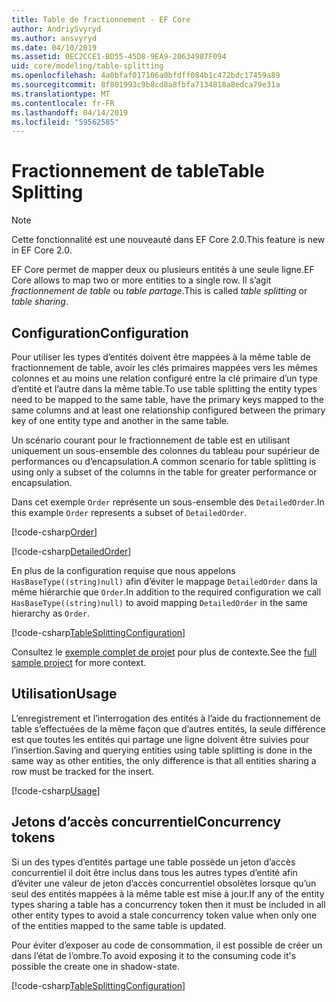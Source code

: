 ```yaml
---
title: Table de fractionnement - EF Core
author: AndriySvyryd
ms.author: ansvyryd
ms.date: 04/10/2019
ms.assetid: 0EC2CCE1-BD55-45D8-9EA9-20634987F094
uid: core/modeling/table-splitting
ms.openlocfilehash: 4a0bfaf017106a0bfdff084b1c472bdc17459a89
ms.sourcegitcommit: 8f801993c9b8cd8a8fbfa7134818a8edca79e31a
ms.translationtype: MT
ms.contentlocale: fr-FR
ms.lasthandoff: 04/14/2019
ms.locfileid: "59562585"
---
```

# <a name="table-splitting"></a><span data-ttu-id="bdc2e-102">Fractionnement de table</span><span class="sxs-lookup"><span data-stu-id="bdc2e-102">Table Splitting</span></span>

>[!NOTE]
> <span data-ttu-id="bdc2e-103">Cette fonctionnalité est une nouveauté dans EF Core 2.0.</span><span class="sxs-lookup"><span data-stu-id="bdc2e-103">This feature is new in EF Core 2.0.</span></span>

<span data-ttu-id="bdc2e-104">EF Core permet de mapper deux ou plusieurs entités à une seule ligne.</span><span class="sxs-lookup"><span data-stu-id="bdc2e-104">EF Core allows to map two or more entities to a single row.</span></span> <span data-ttu-id="bdc2e-105">Il s’agit _fractionnement de table_ ou _table partage_.</span><span class="sxs-lookup"><span data-stu-id="bdc2e-105">This is called _table splitting_ or _table sharing_.</span></span>

## <a name="configuration"></a><span data-ttu-id="bdc2e-106">Configuration</span><span class="sxs-lookup"><span data-stu-id="bdc2e-106">Configuration</span></span>

<span data-ttu-id="bdc2e-107">Pour utiliser les types d’entités doivent être mappées à la même table de fractionnement de table, avoir les clés primaires mappées vers les mêmes colonnes et au moins une relation configuré entre la clé primaire d’un type d’entité et l’autre dans la même table.</span><span class="sxs-lookup"><span data-stu-id="bdc2e-107">To use table splitting the entity types need to be mapped to the same table, have the primary keys mapped to the same columns and at least one relationship configured between the primary key of one entity type and another in the same table.</span></span>

<span data-ttu-id="bdc2e-108">Un scénario courant pour le fractionnement de table est en utilisant uniquement un sous-ensemble des colonnes du tableau pour supérieur de performances ou d’encapsulation.</span><span class="sxs-lookup"><span data-stu-id="bdc2e-108">A common scenario for table splitting is using only a subset of the columns in the table for greater performance or encapsulation.</span></span>

<span data-ttu-id="bdc2e-109">Dans cet exemple `Order` représente un sous-ensemble des `DetailedOrder`.</span><span class="sxs-lookup"><span data-stu-id="bdc2e-109">In this example `Order` represents a subset of `DetailedOrder`.</span></span>

[!code-csharp[Order](../../../samples/core/Modeling/TableSplitting/Order.cs?name=Order)]

[!code-csharp[DetailedOrder](../../../samples/core/Modeling/TableSplitting/DetailedOrder.cs?name=DetailedOrder)]

<span data-ttu-id="bdc2e-110">En plus de la configuration requise que nous appelons `HasBaseType((string)null)` afin d’éviter le mappage `DetailedOrder` dans la même hiérarchie que `Order`.</span><span class="sxs-lookup"><span data-stu-id="bdc2e-110">In addition to the required configuration we call `HasBaseType((string)null)` to avoid mapping `DetailedOrder` in the same hierarchy as `Order`.</span></span>

[!code-csharp[TableSplittingConfiguration](../../../samples/core/Modeling/TableSplitting/TableSplittingContext.cs?name=TableSplitting&highlight=3)]

<span data-ttu-id="bdc2e-111">Consultez le [exemple complet de projet](https://github.com/aspnet/EntityFramework.Docs/tree/master/samples/core/Modeling/TableSplitting) pour plus de contexte.</span><span class="sxs-lookup"><span data-stu-id="bdc2e-111">See the [full sample project](https://github.com/aspnet/EntityFramework.Docs/tree/master/samples/core/Modeling/TableSplitting) for more context.</span></span>

## <a name="usage"></a><span data-ttu-id="bdc2e-112">Utilisation</span><span class="sxs-lookup"><span data-stu-id="bdc2e-112">Usage</span></span>

<span data-ttu-id="bdc2e-113">L’enregistrement et l’interrogation des entités à l’aide du fractionnement de table s’effectuées de la même façon que d’autres entités, la seule différence est que toutes les entités qui partage une ligne doivent être suivies pour l’insertion.</span><span class="sxs-lookup"><span data-stu-id="bdc2e-113">Saving and querying entities using table splitting is done in the same way as other entities, the only difference is that all entities sharing a row must be tracked for the insert.</span></span>

[!code-csharp[Usage](../../../samples/core/Modeling/TableSplitting/Program.cs?name=Usage)]

## <a name="concurrency-tokens"></a><span data-ttu-id="bdc2e-114">Jetons d’accès concurrentiel</span><span class="sxs-lookup"><span data-stu-id="bdc2e-114">Concurrency tokens</span></span>

<span data-ttu-id="bdc2e-115">Si un des types d’entités partage une table possède un jeton d’accès concurrentiel il doit être inclus dans tous les autres types d’entité afin d’éviter une valeur de jeton d’accès concurrentiel obsolètes lorsque qu’un seul des entités mappées à la même table est mise à jour.</span><span class="sxs-lookup"><span data-stu-id="bdc2e-115">If any of the entity types sharing a table has a concurrency token then it must be included in all other entity types to avoid a stale concurrency token value when only one of the entities mapped to the same table is updated.</span></span>

<span data-ttu-id="bdc2e-116">Pour éviter d’exposer au code de consommation, il est possible de créer un dans l’état de l’ombre.</span><span class="sxs-lookup"><span data-stu-id="bdc2e-116">To avoid exposing it to the consuming code it's possible the create one in shadow-state.</span></span>

[!code-csharp[TableSplittingConfiguration](../../../samples/core/Modeling/TableSplitting/TableSplittingContext.cs?name=ConcurrencyToken&highlight=2)]